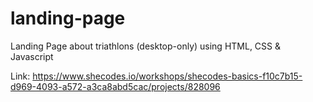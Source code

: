 # landing-page
Landing Page about triathlons (desktop-only)
using HTML, CSS & Javascript

Link: https://www.shecodes.io/workshops/shecodes-basics-f10c7b15-d969-4093-a572-a3ca8abd5cac/projects/828096
